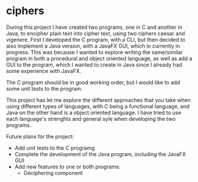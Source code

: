 # ciphers
During this project I have created two programs, one in C and another in Java, to encipher plain text into cipher text,
 using two ciphers caesar and vigenere. First I developed the C program, with a CLI,
 but then decided to also implement a Java version, with a JavaFX GUI, which in currently in progress. This was because
 I wanted to explore writing the same/similar program in both a procedural and object oriented language, as well as 
 add a GUI to the program, which I wanted to create in Java since I already had some experience with JavaFX.
  
  The C program should be in good working order, but I would like to add some unit tests to the program.

This project has let me explore the different approaches that you take when using different types of languages,
 with C being a functional language, and Java on the other hand is a object oriented language. I have tried to use each 
 language's strenghts and general syle when developing the two programs.

Future plans for the project:
* Add unit tests to the C programg
* Complete the development of the Java program, including the JavaFX GUI
* Add new features to one or both programs:
  * Deciphering component
